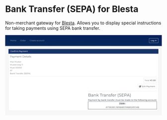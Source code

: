 # Bank Transfer (SEPA) for Blesta
Non-merchant gateway for [Blesta](https://blesta.com/).
Allows you to display special instructions for taking payments using SEPA bank transfer.

![Screenshot](https://github.com/mlgtcode/blesta_bankueberweisung/blob/main/views/default/images/screenshot1.png)
